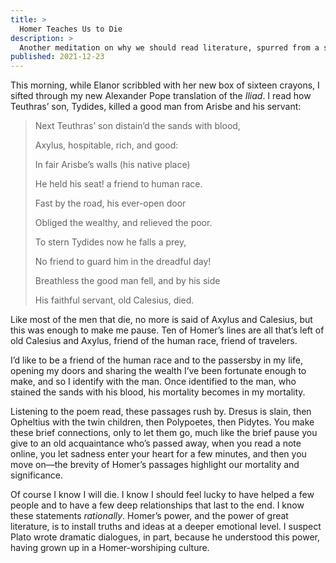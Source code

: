 ```yaml
---
title: >
  Homer Teaches Us to Die
description: >
  Another meditation on why we should read literature, spurred from a short passage in Homer.
published: 2021-12-23
---
```


This morning, while Elanor scribbled with her new box of sixteen crayons, I sifted through my new Alexander Pope translation of the _Iliad_. I read how Teuthras’ son, Tydides, killed a good man from Arisbe and his servant:

<blockquote>
<p>Next Teuthras’ son distain’d the sands with blood,</p>
<p>Axylus, hospitable, rich, and good:</p>
<p>In fair Arisbe’s walls (his native place)</p>
<p>He held his seat! a friend to human race.</p>
<p>Fast by the road, his ever-open door</p>
<p>Obliged the wealthy, and relieved the poor.</p>
<p>To stern Tydides now he falls a prey,</p>
<p>No friend to guard him in the dreadful day!</p>
<p>Breathless the good man fell, and by his side</p>
<p>His faithful servant, old Calesius, died.</p>
</blockquote>

Like most of the men that die, no more is said of Axylus and Calesius, but this was enough to make me pause. Ten of Homer’s lines are all that’s left of old Calesius and Axylus, friend of the human race, friend of travelers.

I’d like to be a friend of the human race and to the passersby in my life, opening my doors and sharing the wealth I’ve been fortunate enough to make, and so I identify with the man. Once identified to the man, who stained the sands with his blood, his mortality becomes in my mortality.

Listening to the poem read, these passages rush by. Dresus is slain, then Opheltius with the twin children, then Polypoetes, then Pidytes. You make these brief connections, only to let them go, much like the brief pause you give to an old acquaintance who’s passed away, when you read a note online, you let sadness enter your heart for a few minutes, and then you move on—the brevity of Homer’s passages highlight our mortality and significance.

Of course I know I will die. I know I should feel lucky to have helped a few people and to have a few deep relationships that last to the end. I know these statements _rationally_. Homer’s power, and the power of great literature, is to install truths and ideas at a deeper emotional level. I suspect Plato wrote dramatic dialogues, in part, because he understood this power, having grown up in a Homer-worshiping culture.
